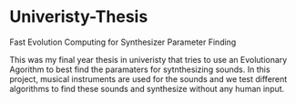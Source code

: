 # Univeristy-Thesis
Fast Evolution Computing for Synthesizer Parameter Finding


This was my final year thesis in univeristy that tries to use an Evolutionary Agorithm to best find the paramaters for sytnthesizing sounds. In this project, musical instruments are used for the sounds and we test different algorithms to find these sounds and synthesize without any human input.
